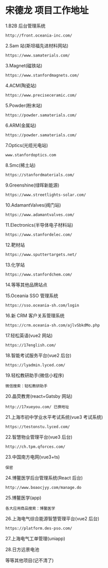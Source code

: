 # 宋德龙 项目工作地址

1.B2B 后台管理系统

```
http://front.oceania-inc.com/
```

2.Sam 站(斯坦福先进材料网站)

```
https://www.samaterials.com/
```

3.Magnet(磁铁站)

```
https://www.stanfordmagnets.com/
```

4.ACM(陶瓷站)

```
https://www.preciseceramic.com/
```

5.Powder(粉末站)

```
https://powder.samaterials.com/
```

6.ARM(金属站)

```
https://powder.samaterials.com/
```

7.Optics(光缆光电站)

```
www.stanfordoptics.com
```

8.Smc(稀土站)

```
https://stanfordmaterials.com/
```

9.Greenshine(绿晖新能源)

```
https://www.streetlights-solar.com/
```

10.AdamantValves(阀门站)

```
https://www.adamantvalves.com/
```

11.Electronics(半导体电子材料站)

```
https://www.stanfordelec.com/
```

12.靶材站

```
https://www.sputtertargets.net/
```

13.化学站

```
https://www.stanfordchem.com/
```

14.等等其他品牌站点

15.Oceania SSO 管理系统

```
https://sso.oceania-sh.com/login
```

16.新 CRM 客户关系管理系统

```
https://crm.oceania-sh.com/ajlvSbkdMo.php
```

17.轻松英语(vue2 网站)

```
https://17english.com/
```

18.智能考试服务平台(vue2 后台)

```
https://lyadmin.lyced.com/
```

19.轻松教研助手(微信小程序)

```
微信搜索：轻松教研助手
```

20.晶荧教育(react+Gatsby 网站)

```
http://17xueyou.com/ 已换地址
```

21.上海市初中学业水平考试系统(vue3 考试系统)

```
https://testonstu.lyced.com/
```

22.智慧物业管理平台(vue3 后台)

```
http://ch.tpm.qforces.com/
```

23.中国南方电网(vue3+ts)

```
保密
```

24.博鳌医学后台管理系统(React 后台)

```
http://www.boaocjyy.com/manage.do
```

25.博鳌医学(app)

```
各大应用商品搜索：博鳌医学
```

26.上海电气综合能源智慧管理平台(vue2 后台)

```
https://platform.des-pso.com/
```

27.上海电气工单管理(uniapp)

28.日方远景电池

等等其他项目(记不清了)
